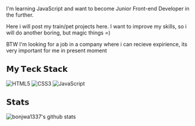 
I'm learning JavaScript and want to become Junior Front-end Developer in the further.

Here i will post my train/pet projects here. I want to improve my skills, so i will do another boring, but magic things =)

BTW I'm looking for a job in a company where i can recieve expirience, its very important for me in present moment

## 𝗠𝘆 𝗧𝗲𝗰𝗸 𝗦𝘁𝗮𝗰𝗸

![HTML5](https://img.shields.io/badge/-HTML5-%23E44D27?style=flat-square&logo=html5&logoColor=ffffff)
![CSS3](https://img.shields.io/badge/-CSS3-%231572B6?style=flat-square&logo=css3)
![JavaScript](https://img.shields.io/badge/-JavaScript-%23F7DF1C?style=flat-square&logo=javascript&logoColor=000000&labelColor=%23F7DF1C&color=%23FFCE5A)

## 𝗦𝘁𝗮𝘁𝘀

![bonjwa1337's github stats](https://github-readme-stats.vercel.app/api?username=bonjwa1337&show_icons=true&theme=dracula)
